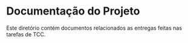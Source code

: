 # Documentação do Projeto

Este diretório contém documentos relacionados as entregas feitas nas tarefas de TCC.